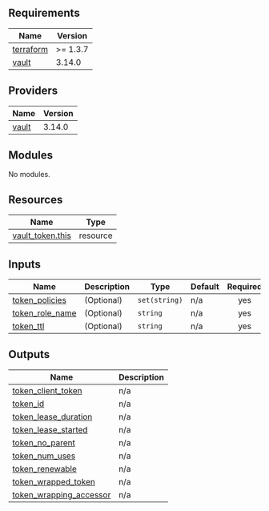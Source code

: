 <!-- BEGIN_TF_DOCS -->
## Requirements

| Name | Version |
|------|---------|
| <a name="requirement_terraform"></a> [terraform](#requirement\_terraform) | >= 1.3.7 |
| <a name="requirement_vault"></a> [vault](#requirement\_vault) | 3.14.0 |

## Providers

| Name | Version |
|------|---------|
| <a name="provider_vault"></a> [vault](#provider\_vault) | 3.14.0 |

## Modules

No modules.

## Resources

| Name | Type |
|------|------|
| [vault_token.this](https://registry.terraform.io/providers/hashicorp/vault/3.14.0/docs/resources/token) | resource |

## Inputs

| Name | Description | Type | Default | Required |
|------|-------------|------|---------|:--------:|
| <a name="input_token_policies"></a> [token\_policies](#input\_token\_policies) | (Optional) | `set(string)` | n/a | yes |
| <a name="input_token_role_name"></a> [token\_role\_name](#input\_token\_role\_name) | (Optional) | `string` | n/a | yes |
| <a name="input_token_ttl"></a> [token\_ttl](#input\_token\_ttl) | (Optional) | `string` | n/a | yes |

## Outputs

| Name | Description |
|------|-------------|
| <a name="output_token_client_token"></a> [token\_client\_token](#output\_token\_client\_token) | n/a |
| <a name="output_token_id"></a> [token\_id](#output\_token\_id) | n/a |
| <a name="output_token_lease_duration"></a> [token\_lease\_duration](#output\_token\_lease\_duration) | n/a |
| <a name="output_token_lease_started"></a> [token\_lease\_started](#output\_token\_lease\_started) | n/a |
| <a name="output_token_no_parent"></a> [token\_no\_parent](#output\_token\_no\_parent) | n/a |
| <a name="output_token_num_uses"></a> [token\_num\_uses](#output\_token\_num\_uses) | n/a |
| <a name="output_token_renewable"></a> [token\_renewable](#output\_token\_renewable) | n/a |
| <a name="output_token_wrapped_token"></a> [token\_wrapped\_token](#output\_token\_wrapped\_token) | n/a |
| <a name="output_token_wrapping_accessor"></a> [token\_wrapping\_accessor](#output\_token\_wrapping\_accessor) | n/a |
<!-- END_TF_DOCS -->